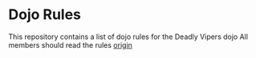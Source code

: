 Dojo Rules
==========

This repository contains a list of dojo rules for the Deadly Vipers dojo
All members should read the rules
[origin]("https://github.com/deadlyvipers")

